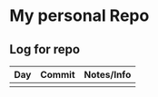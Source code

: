 # My personal Repo

## Log for repo

|Day | Commit| Notes/Info|
|----|-------|-----------|
|    |       |           |
